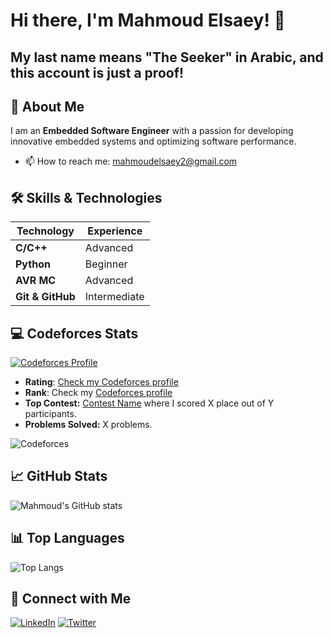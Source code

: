 # Hi there, I'm Mahmoud Elsaey! 👋
## My last name means "The Seeker" in Arabic, and this account is just a proof!


## 🚀 About Me
I am an **Embedded Software Engineer** with a passion for developing innovative embedded systems and optimizing software performance.
- 📫 How to reach me: mahmoudelsaey2@gmail.com

## 🛠️ Skills & Technologies

| Technology        | Experience |
|-------------------|------------|
| **C/C++**         | Advanced |
| **Python**        | Beginner |
| **AVR MC**        | Advanced |
| **Git & GitHub**  | Intermediate |

## 💻 Codeforces Stats

[![Codeforces Profile](https://codeforces-readme-stats.vercel.app/api/card?username=MahmoudElsaey2)](https://codeforces.com/profile/MahmoudElsaey2)

- **Rating**: [Check my Codeforces profile](https://codeforces.com/profile/MahmoudElsaey2)
- **Rank**: Check my [Codeforces profile](https://codeforces.com/profile/MahmoudElsaey2)
- **Top Contest:** [Contest Name](https://codeforces.com/contest/1234) where I scored X place out of Y participants.
- **Problems Solved:** X problems.

![Codeforces](https://img.shields.io/badge/Codeforces-YourRating-brightgreen)

## 📈 GitHub Stats

![Mahmoud's GitHub stats](https://github-readme-stats.vercel.app/api?username=MahmoudELsaey&show_icons=true&theme=radical)

## 📊 Top Languages

![Top Langs](https://github-readme-stats.vercel.app/api/top-langs/?username=MahmoudELsaey&layout=compact&theme=radical)

## 🔗 Connect with Me

[![LinkedIn](https://img.shields.io/badge/LinkedIn-Mahmoud%20Elsaey-blue)](https://www.linkedin.com/in/mahmoudelsaey/)
[![Twitter](https://img.shields.io/badge/Twitter-@MahmoudElsaey-blue)](https://twitter.com/Mahmoud_Elsaey2)
